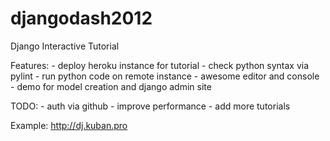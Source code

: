 djangodash2012
==============

Django Interactive Tutorial

Features:
    - deploy heroku instance for tutorial
    - check python syntax via pylint
    - run python code on remote instance
    - awesome editor and console
    - demo for model creation and django admin site

TODO:
    - auth via github
    - improve performance
    - add more tutorials

Example: http://dj.kuban.pro